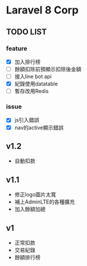 # Laravel 8 Corp
## TODO LIST
### feature
- [x] 加入排行榜
- [ ] 餘額扣除前預顯示扣除後金額
- [ ] 接入line bot api
- [x] 紀錄使用datatable
- [ ] 暫存改用Redis

### issue
- [x] js引入錯誤
- [x] nav的active顯示錯誤

## v1.2
- 自動扣款

## v1.1
- 修正logo圖片太寬
- 補上AdminLTE的各種擴充
- 加入餘額加總

## v1
- 正常扣款
- 交易紀錄
- 餘額排行榜


